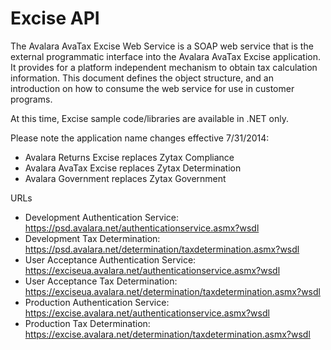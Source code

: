 # Excise API

The Avalara AvaTax Excise Web Service is a SOAP web service that is the external programmatic interface into the Avalara AvaTax Excise application.   It provides for a platform independent mechanism to obtain tax calculation information.  This document defines the object structure, and an introduction on how to consume the web service for use in customer programs.

At this time, Excise sample code/libraries are available in .NET only.

Please note the application name changes effective 7/31/2014:

 - Avalara Returns Excise replaces Zytax Compliance
 - Avalara AvaTax Excise replaces Zytax Determination
 - Avalara Government replaces Zytax Government

URLs

 - Development Authentication Service: <a href='https://psd.avalara.net/authenticationservice.asmx?wsdl' target="_blank">https://psd.avalara.net/authenticationservice.asmx?wsdl</a>
 - Development Tax Determination:  <a href='https://psd.avalara.net/determination/taxdetermination.asmx?wsdl' target="_blank">https://psd.avalara.net/determination/taxdetermination.asmx?wsdl</a>
 - User Acceptance Authentication Service: <a href='https://exciseua.avalara.net/authenticationservice.asmx?wsdl' target="_blank">https://exciseua.avalara.net/authenticationservice.asmx?wsdl</a>
 - User Acceptance Tax Determination: <a href='https://exciseua.avalara.net/determination/taxdetermination.asmx?wsdl' target="_blank">https://exciseua.avalara.net/determination/taxdetermination.asmx?wsdl</a>
 - Production Authentication Service: <a href='ttps://excise.avalara.net/authenticationservice.asmx?wsdl' target="_blank">https://excise.avalara.net/authenticationservice.asmx?wsdl</a>
 - Production Tax Determination: <a href='https://excise.avalara.net/determination/taxdetermination.asmx?wsdl' target="_blank">https://excise.avalara.net/determination/taxdetermination.asmx?wsdl</a>